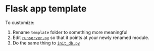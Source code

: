 # Flask app template

To customize:

1. Rename ``template`` folder to something more meaningful
2. Edit
[``runserver.py``](https://github.com/datamade/flask-app-template/blob/master/runserver.py#L1)
so that it points at your newly renamed module.
3. Do the same thing to [``init_db.py``](https://github.com/datamade/flask-app-template/blob/master/init_db.py#L1)


